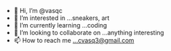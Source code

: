 - 👋 Hi, I’m @vasqc
- 👀 I’m interested in ...sneakers, art
- 🌱 I’m currently learning ...coding
- 💞️ I’m looking to collaborate on ...anything interesting
- 📫 How to reach me ...cvasq3@gmail.com    

<!---
vasqc/vasqc is a ✨ special ✨ repository because its `README.md` (this file) appears on your GitHub profile.
You can click the Preview link to take a look at your changes.
--->
